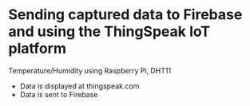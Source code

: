 # Sending captured data to Firebase and using the ThingSpeak IoT platform

Temperature/Humidity using Raspberry Pi, DHT11
- Data is displayed at thingspeak.com
- Data is sent to Firebase

